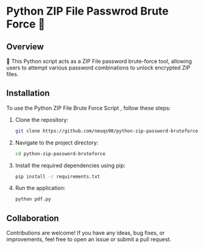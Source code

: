 # Python ZIP File Passwrod Brute Force 📄

## Overview

🔐 This Python script acts as a ZIP File password brute-force tool, allowing users to attempt various password combinations to unlock encrypted ZIP files.

## Installation

To use the Python ZIP File Brute Force Script , follow these steps:

1. Clone the repository:

    ```bash
    git clone https://github.com/neuqs90/python-zip-password-bruteforce.git
    ```

2. Navigate to the project directory:

    ```bash
    cd python-zip-password-bruteforce
    ```

3. Install the required dependencies using pip:

    ```bash
    pip install -r requirements.txt
    ```

5. Run the application:

    ```bash
    python pdf.py
    ```
## Collaboration

Contributions are welcome! If you have any ideas, bug fixes, or improvements, feel free to open an issue or submit a pull request.
